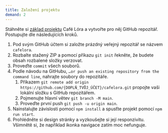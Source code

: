 ```yaml
---
title: Založení projektu
demand: 2
---
```


Stáhněte si [základ projektu](https://github.com/Czechitas-podklady-WEB/cafelora-zadani/archive/main.zip) Café Lóra a vytvořte pro něj GitHub repozitář. Postupujte dle následujících kroků.

1. Pod svým GitHub účtem si založte prázdný veřejný repozitář se názvem `cafelora`.
1. Rozbalte stažený ZIP a pomocí příkazu `git init` řekněte, že budete obsah rozbalené složky verzovat.
1. Proveďte `commit` všech souborů.
1. Podle návodu na GitHubu, `…or push an existing repository from the command line`, nahrajte soubory do repozitáře.
    1. Příkazem `git remote add origin https://github.com/{DOPLŇ_TVŮJ_ÚČET}/cafelora.git` propojte vaši lokální složku s GitHub repozitářem.
    1. Pojmenujte hlavní větev `git branch -M main`.
    1. Proveďte první push `git push -u origin main`.
1. Nainstalujte závislosti pomocí `npm install` a spusťte projekt pomocí `npm run start`.
1. Prohlédněte si design stránky a vyzkoušejte si její responzivitu. Všimnětě si, že například ikonka navigace zatím moc nefunguje.
